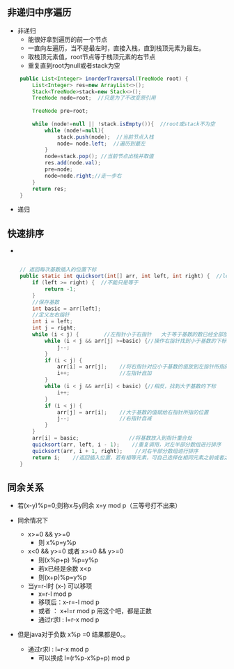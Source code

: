 ## 非递归中序遍历

- 非递归
  - 能很好拿到遍历的前一个节点
  - 一直向左遍历，当不是最左时，直接入栈，直到栈顶元素为最左。
  - 取栈顶元素值，root节点等于栈顶元素的右节点
  - 重复直到root为null或者stack为空

```java
    public List<Integer> inorderTraversal(TreeNode root) {
        List<Integer> res=new ArrayList<>();
        Stack<TreeNode>stack=new Stack<>();
        TreeNode node=root;  //只是为了不改变原引用
		
        TreeNode pre=root;
        
        while (node!=null || !stack.isEmpty()){  //root或stack不为空
            while (node!=null){
                stack.push(node);  //当前节点入栈
                node= node.left;  //遍历到最左
            }
            node=stack.pop(); //当前节点出栈并取值
            res.add(node.val);
            pre=node;
            node=node.right;//走一步右
        }
        return res;
    }
```

- 递归

## 快速排序

- 

  ```java
  
      // 返回每次基数插入的位置下标
      public static int quicksort(int[] arr, int left, int right) {  //left=0,right=nums.length-1;
          if (left >= right) {  //不能只是等于
              return -1;
          }
          //保存基数
          int basic = arr[left];
          //定义左右指针
          int i = left;
          int j = right;
          while (i < j) {        //左指针小于右指针   大于等于基数的数已经全部放在右边
              while (i < j && arr[j] >=basic) {//操作右指针找到小于基数的下标
                  j--;
              }
              if (i < j) {
                  arr[i] = arr[j];    //将右指针对应小于基数的值放到左指针所指的位置
                  i++;                //左指针自加
              }
              while (i < j && arr[i] < basic) {//相反，找到大于基数的下标
                  i++;
              }
              if (i < j) {
                  arr[j] = arr[i];    //大于基数的值赋给右指针所指的位置
                  j--;                //右指针自减
              }
          }
          arr[i] = basic;                //将基数放入到指针重合处
          quicksort(arr, left, i - 1);    //重复调用，对左半部分数组进行排序
          quicksort(arr, i + 1, right);    //对右半部分数组进行排序
          return i;    //返回插入位置，若有相等元素，可自己选择在相同元素之前或者之后
      }
  ```


## 同余关系

- 若(x-y)%p=0;则称x与y同余    x=y mod p（三等号打不出来）
- 同余情况下
  - x>=0 && y>=0
    - 则 x%p=y%p
  - x<0 && y>=0      或者 x>=0 && y>=0
    - 则(x%p+p) %p=y%p
    - 若x已经是余数   x<p
    - 则(x+p)%p=y%p
  - 当y=r-l时   (x-) 可以移项
    - x=r-l mod p
    - 移项后：x-r=-l mod p
    - 或者 ： x+l=r mod p   用这个吧，都是正数
    - 通过r求l :   l=r-x mod p

- 但是java对于负数 x%p =0  结果都是0。。
  - 通过r求l :   l=r-x mod p
    - 可以换成 l=(r%p-x%p+p)   mod p